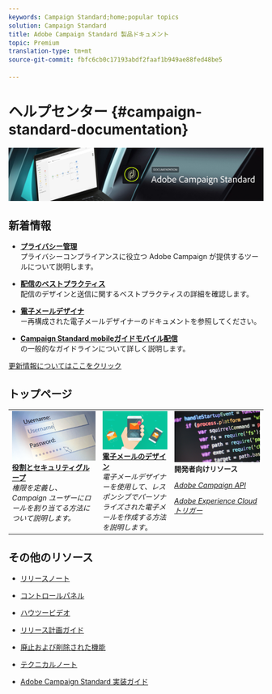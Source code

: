 ```yaml
---
keywords: Campaign Standard;home;popular topics
solution: Campaign Standard
title: Adobe Campaign Standard 製品ドキュメント
topic: Premium
translation-type: tm+mt
source-git-commit: fbfc6cb0c17193abdf2faaf1b949ae88fed48be5

---
```



# ヘルプセンター {#campaign-standard-documentation}

![](start/using/assets/banner_acs_doc.jpg)

## 新着情報

* **[プライバシー管理](https://helpx.adobe.com/campaign/kb/campaign-privacy.html)**<br/>プライバシーコンプライアンスに役立つ Adobe Campaign が提供するツールについて説明します。

* **[配信のベストプラクティス](https://helpx.adobe.com/campaign/kb/delivery-best-practices.html)**<br/>配信のデザインと送信に関するベストプラクティスの詳細を確認します。

* **[電子メールデザイナ](designing/using/designing-content-in-adobe-campaign.md)**<br/>ー再構成された電子メールデザイナーのドキュメントを参照してください。

* **[Campaign Standard mobileガイドモバイル配信](https://helpx.adobe.com/campaign/kb/acs-mobile.html)**<br/>の一般的なガイドラインについて詳しく説明します。

[更新情報についてはここをクリック](rn/using/documentation-updates.md)

## トップページ

<table>
<tr>
  <td valign="top">
    <a href="administration/using/about-access-management.md">
      <img alt="役割" src="start/using/assets/roles.png"/>
    </a>
    <div>
    <a href="administration/using/about-access-management.md"><strong>役割とセキュリティグループ</strong></a>
    </div>
    <em>権限を定義し、Campaign ユーザーにロールを割り当てる方法について説明します。</em>
    <br>
  </td>
  <td valign="top">
    <a href="designing/using/designing-content-in-adobe-campaign.md">
      <img alt="デザイナー" src="start/using/assets/design.png" />
    </a>
    <div>
    <a href="designing/using/designing-content-in-adobe-campaign.md"><strong>電子メールのデザイン</strong></a>
    </div>
    <em>電子メールデザイナーを使用して、レスポンシブでパーソナライズされた電子メールを作成する方法を説明します</em>。 <br>
  </td>
  <td valign="top">
       <img alt="開発者" src="start/using/assets/dev.png" />
    <div>
    <strong>開発者向けリソース</strong>
    </div>
    <p><em><a href="api/using/about-campaign-standard-apis.md">Adobe Campaign API</a></em></p>
    <p><em><a href="integrating/using/about-adobe-experience-cloud-triggers.md">Adobe Experience Cloudトリガー</a></em></p>
    <br>
  </td>
</tr>
</table>


## その他のリソース

* [リリースノート](rn/using/release-notes.md)

* [コントロールパネル](https://helpx.adobe.com/campaign/kb/control-panel.html)

* [ハウツービデオ](https://docs.adobe.com/content/help/en/campaign-learn/campaign-standard-tutorials/overview.html)

* [リリース計画ガイド](https://helpx.adobe.com/campaign/kb/acs-release-planning.html)

* [廃止および削除された機能](https://helpx.adobe.com/campaign/kb/acs-deprecated-and-removed-features.html)

* [テクニカルノート](https://helpx.adobe.com/campaign/kb/acs-article-list.html)

* [Adobe Campaign Standard 実装ガイド](https://helpx.adobe.com/campaign/kb/campaign-standard-implementation-guide.html)
